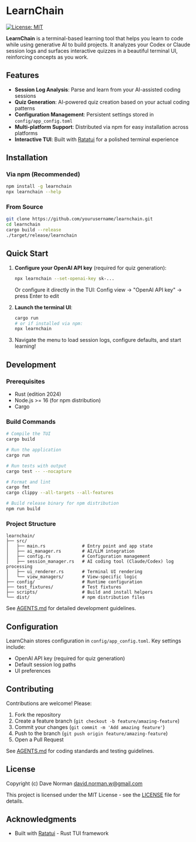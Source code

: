 # LearnChain

[![License: MIT](https://img.shields.io/badge/License-MIT-yellow.svg)](https://opensource.org/licenses/MIT)

**LearnChain** is a terminal-based learning tool that helps you learn to code while using generative AI to build projects. It analyzes your Codex or Claude session logs and surfaces interactive quizzes in a beautiful terminal UI, reinforcing concepts as you work.

## Features

- **Session Log Analysis**: Parse and learn from your AI-assisted coding sessions
- **Quiz Generation**: AI-powered quiz creation based on your actual coding patterns
- **Configuration Management**: Persistent settings stored in `config/app_config.toml`
- **Multi-platform Support**: Distributed via npm for easy installation across platforms
- **Interactive TUI**: Built with [Ratatui](https://ratatui.rs) for a polished terminal experience

## Installation

### Via npm (Recommended)

```bash
npm install -g learnchain
npx learnchain --help
```

### From Source

```bash
git clone https://github.com/yourusername/learnchain.git
cd learnchain
cargo build --release
./target/release/learnchain
```

## Quick Start

1. **Configure your OpenAI API key** (required for quiz generation):
   ```bash
   npx learnchain --set-openai-key sk-...
   ```

   Or configure it directly in the TUI: Config view → "OpenAI API key" → press Enter to edit

2. **Launch the terminal UI**:
   ```bash
   cargo run
   # or if installed via npm:
   npx learnchain
   ```

3. Navigate the menu to load session logs, configure defaults, and start learning!

## Development

### Prerequisites

- Rust (edition 2024)
- Node.js >= 16 (for npm distribution)
- Cargo

### Build Commands

```bash
# Compile the TUI
cargo build

# Run the application
cargo run

# Run tests with output
cargo test -- --nocapture

# Format and lint
cargo fmt
cargo clippy --all-targets --all-features

# Build release binary for npm distribution
npm run build
```

### Project Structure

```
learnchain/
├── src/
│   ├── main.rs              # Entry point and app state
│   ├── ai_manager.rs        # AI/LLM integration
│   ├── config.rs            # Configuration management
│   ├── session_manager.rs   # AI coding tool (Claude/Codex) log processing
│   ├── ui_renderer.rs       # Terminal UI rendering
│   └── view_managers/       # View-specific logic
├── config/                  # Runtime configuration
├── test_fixtures/           # Test fixtures
├── scripts/                 # Build and install helpers
└── dist/                    # npm distribution files
```

See [AGENTS.md](AGENTS.md) for detailed development guidelines.

## Configuration

LearnChain stores configuration in `config/app_config.toml`. Key settings include:

- OpenAI API key (required for quiz generation)
- Default session log paths
- UI preferences

## Contributing

Contributions are welcome! Please:

1. Fork the repository
2. Create a feature branch (`git checkout -b feature/amazing-feature`)
3. Commit your changes (`git commit -m 'Add amazing feature'`)
4. Push to the branch (`git push origin feature/amazing-feature`)
5. Open a Pull Request

See [AGENTS.md](AGENTS.md) for coding standards and testing guidelines.

## License

Copyright (c) Dave Norman <david.norman.w@gmail.com>

This project is licensed under the MIT License - see the [LICENSE](LICENSE) file for details.

## Acknowledgments

- Built with [Ratatui](https://ratatui.rs) - Rust TUI framework
